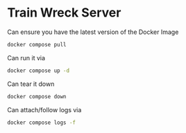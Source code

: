 # Train Wreck Server


Can ensure you have the latest version of the Docker Image

```bash
docker compose pull
```

Can run it via

```bash
docker compose up -d
```

Can tear it down

```bash
docker compose down
```
Can attach/follow logs via

```bash
docker compose logs -f
```